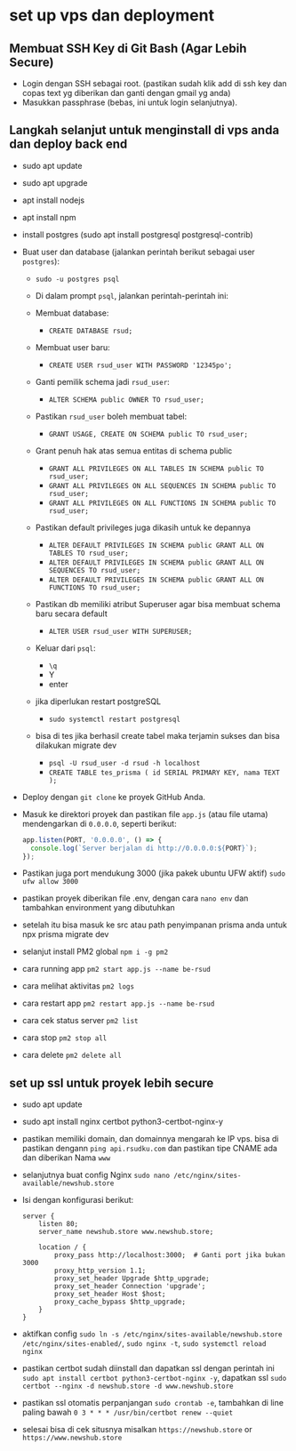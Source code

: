 # set up vps dan deployment

## Membuat SSH Key di Git Bash (Agar Lebih Secure)

- Login dengan SSH sebagai root. (pastikan sudah klik add di ssh key dan copas text yg diberikan dan ganti dengan gmail yg anda)
- Masukkan passphrase (bebas, ini untuk login selanjutnya).

## Langkah selanjut untuk menginstall di vps anda dan deploy back end

- sudo apt update
- sudo apt upgrade
- apt install nodejs
- apt install npm
- install postgres (sudo apt install postgresql postgresql-contrib)
- Buat user dan database (jalankan perintah berikut sebagai user `postgres`):
  
  - `sudo -u postgres psql`
  
  - Di dalam prompt `psql`, jalankan perintah-perintah ini:

  - Membuat database:
    - `CREATE DATABASE rsud;`

  - Membuat user baru:
    - `CREATE USER rsud_user WITH PASSWORD '12345po';`

  - Ganti pemilik schema jadi `rsud_user`:
    - `ALTER SCHEMA public OWNER TO rsud_user;`

  - Pastikan `rsud_user` boleh membuat tabel:
    - `GRANT USAGE, CREATE ON SCHEMA public TO rsud_user;`

  - Grant penuh hak atas semua entitas di schema public
    - `GRANT ALL PRIVILEGES ON ALL TABLES IN SCHEMA public TO rsud_user;`
    - `GRANT ALL PRIVILEGES ON ALL SEQUENCES IN SCHEMA public TO rsud_user;`
    - `GRANT ALL PRIVILEGES ON ALL FUNCTIONS IN SCHEMA public TO rsud_user;`

  - Pastikan default privileges juga dikasih untuk ke depannya
    - `ALTER DEFAULT PRIVILEGES IN SCHEMA public GRANT ALL ON TABLES TO rsud_user;`
    - `ALTER DEFAULT PRIVILEGES IN SCHEMA public GRANT ALL ON SEQUENCES TO rsud_user;`
    - `ALTER DEFAULT PRIVILEGES IN SCHEMA public GRANT ALL ON FUNCTIONS TO rsud_user;`
  
  - Pastikan db memiliki atribut Superuser agar bisa membuat schema baru secara default
    - `ALTER USER rsud_user WITH SUPERUSER;`

  - Keluar dari `psql`:
    - `\q`
    - Y
    - enter
  
  - jika diperlukan restart postgreSQL
    - `sudo systemctl restart postgresql`

  - bisa di tes jika berhasil create tabel maka terjamin sukses dan bisa dilakukan migrate dev
    - `psql -U rsud_user -d rsud -h localhost`
    - `CREATE TABLE tes_prisma (
         id SERIAL PRIMARY KEY,
         nama TEXT
       );`

- Deploy dengan `git clone` ke proyek GitHub Anda.

- Masuk ke direktori proyek dan pastikan file `app.js` (atau file utama) mendengarkan di `0.0.0.0`, seperti berikut:

  ```js
  app.listen(PORT, '0.0.0.0', () => {
    console.log(`Server berjalan di http://0.0.0.0:${PORT}`);
  });
  ```

- Pastikan juga port mendukung 3000 (jika pakek ubuntu UFW aktif) `sudo ufw allow 3000`
- pastikan proyek diberikan file .env, dengan cara `nano env` dan tambahkan environment yang dibutuhkan
- setelah itu bisa masuk ke src atau path penyimpanan prisma anda untuk npx prisma migrate dev
- selanjut install PM2 global `npm i -g pm2`
- cara running app `pm2 start app.js --name be-rsud`
- cara melihat aktivitas `pm2 logs`
- cara restart app  `pm2 restart app.js --name be-rsud`
- cara cek status server `pm2 list`
- cara stop `pm2 stop all`
- cara delete `pm2 delete all`

## set up ssl untuk proyek lebih secure

- sudo apt update
- sudo apt install nginx certbot python3-certbot-nginx-y
- pastikan memiliki domain, dan domainnya mengarah ke IP vps. bisa di pastikan dengann `ping api.rsudku.com` dan pastikan tipe CNAME ada dan diberikan Nama `www`
- selanjutnya buat config Nginx `sudo nano /etc/nginx/sites-available/newshub.store`
- Isi dengan konfigurasi berikut:

  ```nginx
  server {
      listen 80;
      server_name newshub.store www.newshub.store;

      location / {
          proxy_pass http://localhost:3000;  # Ganti port jika bukan 3000
          proxy_http_version 1.1;
          proxy_set_header Upgrade $http_upgrade;
          proxy_set_header Connection 'upgrade';
          proxy_set_header Host $host;
          proxy_cache_bypass $http_upgrade;
      }
  }

  ```

- aktifkan config `sudo ln -s /etc/nginx/sites-available/newshub.store /etc/nginx/sites-enabled/`, `sudo nginx -t`, `sudo systemctl reload nginx`

- pastikan certbot sudah diinstall dan dapatkan ssl dengan perintah ini `sudo apt install certbot python3-certbot-nginx -y`, dapatkan ssl `sudo certbot --nginx -d newshub.store -d www.newshub.store`

- pastikan ssl otomatis perpanjangan `sudo crontab -e`, tambahkan di line paling bawah `0 3 * * * /usr/bin/certbot renew --quiet`

- selesai bisa di cek situsnya misalkan `https://newshub.store` or `https://www.newshub.store`
